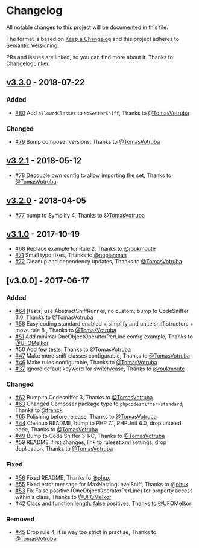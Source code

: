 # Changelog

All notable changes to this project will be documented in this file.

The format is based on [Keep a Changelog](http://keepachangelog.com/en/1.0.0/)
and this project adheres to [Semantic Versioning](http://semver.org/spec/v2.0.0.html).

PRs and issues are linked, so you can find more about it. Thanks to [ChangelogLinker](https://github.com/Symplify/ChangelogLinker).

<!-- changelog-linker -->

## [v3.3.0] - 2018-07-22

### Added

- [#80] Add `allowedClasses` to `NoSetterSniff`, Thanks to [@TomasVotruba]

### Changed

- [#79] Bump composer versions, Thanks to [@TomasVotruba]

## [v3.2.1] - 2018-05-12

- [#78] Decouple own config to allow importing the set, Thanks to [@TomasVotruba]

## [v3.2.0] - 2018-04-05

- [#77] bump to Symplify 4, Thanks to [@TomasVotruba]

## [v3.1.0] - 2017-10-19

- [#68] Replace example for Rule 2, Thanks to [@roukmoute]
- [#71] Small typo fixes, Thanks to [@noplanman]
- [#72] Cleanup and dependency updates, Thanks to [@TomasVotruba]

## [v3.0.0] - 2017-06-17

### Added

- [#64] [tests] use AbstractSniffRunner, no custom; bump to CodeSniffer 3.0, Thanks to [@TomasVotruba]
- [#58] Easy coding standard enabled + simplify and unite sniff structure + move rule 8 , Thanks to [@TomasVotruba]
- [#51] Add minimal OneObjectOperatorPerLine config example, Thanks to [@UFOMelkor]
- [#50] Add few tests, Thanks to [@TomasVotruba]
- [#47] Make more sniff classes configurable, Thanks to [@TomasVotruba]
- [#46] Make rules configurable, Thanks to [@TomasVotruba]
- [#37] Ignore default keyword for switch/case, Thanks to [@roukmoute]

### Changed

- [#62] Bump to Codesniffer 3, Thanks to [@TomasVotruba]
- [#63] Changed Composer package type to `phpcodesniffer-standard`, Thanks to [@frenck]
- [#65] Polishing before release, Thanks to [@TomasVotruba]
- [#44] Cleanup README, bump to PHP 7.1, PHPUnit 6.0, drop unused code, Thanks to [@TomasVotruba]
- [#49] Bump to Code Sniffer 3-RC, Thanks to [@TomasVotruba]
- [#59] README: first changes, link to ruleset.xml settings, drop duplication, Thanks to [@TomasVotruba]

### Fixed 

- [#56] Fixed README, Thanks to [@phux]
- [#55] Fixed error message for MaxNestingLevelSniff, Thanks to [@phux]
- [#53] Fix False positive (OneObjectOperatorPerLine) for property access within a class, Thanks to [@UFOMelkor]
- [#42] Class and function length: false positives, Thanks to [@UFOMelkor]

### Removed

- [#45] Drop rule 4, it is way too strict in practise, Thanks to [@TomasVotruba]

[#79]: https://github.com/object-calisthenics/phpcs-calisthenics-rules/pull/79
[#78]: https://github.com/object-calisthenics/phpcs-calisthenics-rules/pull/78
[#77]: https://github.com/object-calisthenics/phpcs-calisthenics-rules/pull/77
[#72]: https://github.com/object-calisthenics/phpcs-calisthenics-rules/pull/72
[#71]: https://github.com/object-calisthenics/phpcs-calisthenics-rules/pull/71
[#70]: https://github.com/object-calisthenics/phpcs-calisthenics-rules/pull/70
[#68]: https://github.com/object-calisthenics/phpcs-calisthenics-rules/pull/68
[#65]: https://github.com/object-calisthenics/phpcs-calisthenics-rules/pull/65
[#64]: https://github.com/object-calisthenics/phpcs-calisthenics-rules/pull/64
[#63]: https://github.com/object-calisthenics/phpcs-calisthenics-rules/pull/63
[#62]: https://github.com/object-calisthenics/phpcs-calisthenics-rules/pull/62
[#59]: https://github.com/object-calisthenics/phpcs-calisthenics-rules/pull/59
[#58]: https://github.com/object-calisthenics/phpcs-calisthenics-rules/pull/58
[#56]: https://github.com/object-calisthenics/phpcs-calisthenics-rules/pull/56
[#55]: https://github.com/object-calisthenics/phpcs-calisthenics-rules/pull/55
[#53]: https://github.com/object-calisthenics/phpcs-calisthenics-rules/pull/53
[#51]: https://github.com/object-calisthenics/phpcs-calisthenics-rules/pull/51
[#50]: https://github.com/object-calisthenics/phpcs-calisthenics-rules/pull/50
[#49]: https://github.com/object-calisthenics/phpcs-calisthenics-rules/pull/49
[#47]: https://github.com/object-calisthenics/phpcs-calisthenics-rules/pull/47
[#46]: https://github.com/object-calisthenics/phpcs-calisthenics-rules/pull/46
[#45]: https://github.com/object-calisthenics/phpcs-calisthenics-rules/pull/45
[#44]: https://github.com/object-calisthenics/phpcs-calisthenics-rules/pull/44
[#42]: https://github.com/object-calisthenics/phpcs-calisthenics-rules/pull/42
[#37]: https://github.com/object-calisthenics/phpcs-calisthenics-rules/pull/37
[@roukmoute]: https://github.com/roukmoute
[@phux]: https://github.com/phux
[@noplanman]: https://github.com/noplanman
[@frenck]: https://github.com/frenck
[@UFOMelkor]: https://github.com/UFOMelkor
[@TomasVotruba]: https://github.com/TomasVotruba
[@GaryJones]: https://github.com/GaryJones
[#80]: https://github.com/object-calisthenics/phpcs-calisthenics-rules/pull/80
[v3.3.0]: https://github.com/object-calisthenics/phpcs-calisthenics-rules/compare/v3.2.1...v3.3.0
[v3.2.1]: https://github.com/object-calisthenics/phpcs-calisthenics-rules/compare/v3.2.0...v3.2.1
[v3.2.0]: https://github.com/object-calisthenics/phpcs-calisthenics-rules/compare/v3.1.0...v3.2.0
[v3.1.0]: https://github.com/object-calisthenics/phpcs-calisthenics-rules/compare/v3.0.0...v3.1.0